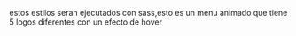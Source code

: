 estos estilos seran ejecutados con sass,esto es un menu animado que tiene 5 logos diferentes con un efecto de hover 